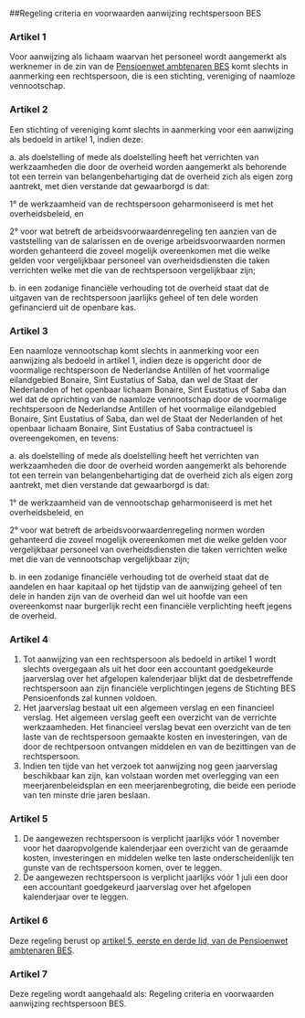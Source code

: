 <meta http-equiv='Content-Type' content='text/html; charset=utf-8' />

##Regeling criteria en voorwaarden aanwijzing rechtspersoon BES

### Artikel  1  

Voor aanwijzing als lichaam waarvan het personeel wordt aangemerkt als werknemer in de zin van de [Pensioenwet ambtenaren BES](../../../../../../../../../wet-BES/pensioenwet/ambtenaren/bes/BWBR0028714/README.md) komt slechts in aanmerking een rechtspersoon, die is een stichting, vereniging of naamloze vennootschap. 

### Artikel  2  

Een stichting of vereniging komt slechts in aanmerking voor een aanwijzing als bedoeld in artikel 1, indien deze: 

a. als doelstelling of mede als doelstelling heeft het verrichten van werkzaamheden die door de overheid worden aangemerkt als behorende tot een terrein van belangenbehartiging dat de overheid zich als eigen zorg aantrekt, met dien verstande dat gewaarborgd is dat: 

1° de werkzaamheid van de rechtspersoon geharmoniseerd is met het overheidsbeleid, en  

2° voor wat betreft de arbeidsvoorwaardenregeling ten aanzien van de vaststelling van de salarissen en de overige arbeidsvoorwaarden normen worden gehanteerd die zoveel mogelijk overeenkomen met die welke gelden voor vergelijkbaar personeel van overheidsdiensten die taken verrichten welke met die van de rechtspersoon vergelijkbaar zijn;    

b. in een zodanige financiële verhouding tot de overheid staat dat de uitgaven van de rechtspersoon jaarlijks geheel of ten dele worden gefinancierd uit de openbare kas.   

### Artikel  3  

Een naamloze vennootschap komt slechts in aanmerking voor een aanwijzing als bedoeld in artikel 1, indien deze is opgericht door de voormalige rechtspersoon de Nederlandse Antillen of het voormalige eilandgebied Bonaire, Sint Eustatius of Saba, dan wel de Staat der Nederlanden of het openbaar lichaam Bonaire, Sint Eustatius of Saba dan wel dat de oprichting van de naamloze vennootschap door de voormalige rechtspersoon de Nederlandse Antillen of het voormalige eilandgebied Bonaire, Sint Eustatius of Saba, dan wel de Staat der Nederlanden of het openbaar lichaam Bonaire, Sint Eustatius of Saba contractueel is overeengekomen, en tevens: 

a. als doelstelling of mede als doelstelling heeft het verrichten van werkzaamheden die door de overheid worden aangemerkt als behorende tot een terrein van belangenbehartiging dat de overheid zich als eigen zorg aantrekt, met dien verstande dat gewaarborgd is dat: 

1° de werkzaamheid van de vennootschap geharmoniseerd is met het overheidsbeleid, en  

2° voor wat betreft de arbeidsvoorwaardenregeling normen worden gehanteerd die zoveel mogelijk overeenkomen met die welke gelden voor vergelijkbaar personeel van overheidsdiensten die taken verrichten welke met die van de vennootschap vergelijkbaar zijn;    

b. in een zodanige financiële verhouding tot de overheid staat dat de aandelen en haar kapitaal op het tijdstip van de aanwijzing geheel of ten dele in handen zijn van de overheid dan wel uit hoofde van een overeenkomst naar burgerlijk recht een financiële verplichting heeft jegens de overheid.    

### Artikel  4  

1.  Tot aanwijzing van een rechtspersoon als bedoeld in artikel 1 wordt slechts overgegaan als uit het door een accountant goedgekeurde jaarverslag over het afgelopen kalenderjaar blijkt dat de desbetreffende rechtspersoon aan zijn financiële verplichtingen jegens de Stichting BES Pensioenfonds zal kunnen voldoen.   
2.  Het jaarverslag bestaat uit een algemeen verslag en een financieel verslag. Het algemeen verslag geeft een overzicht van de verrichte werkzaamheden. Het financieel verslag bevat een overzicht van de ten laste van de rechtspersoon gemaakte kosten en investeringen, van de door de rechtpersoon ontvangen middelen en van de bezittingen van de rechtspersoon.   
3.  Indien ten tijde van het verzoek tot aanwijzing nog geen jaarverslag beschikbaar kan zijn, kan volstaan worden met overlegging van een meerjarenbeleidsplan en een meerjarenbegroting, die beide een periode van ten minste drie jaren beslaan.  

### Artikel  5  

1.  De aangewezen rechtspersoon is verplicht jaarlijks vóór 1 november voor het daaropvolgende kalenderjaar een overzicht van de geraamde kosten, investeringen en middelen welke ten laste onderscheidenlijk ten gunste van de rechtspersoon komen, over te leggen.   
2.  De aangewezen rechtspersoon is verplicht jaarlijks vóór 1 juli een door een accountant goedgekeurd jaarverslag over het afgelopen kalenderjaar over te leggen.  

### Artikel  6  

Deze regeling berust op [artikel 5, eerste en derde lid, van de Pensioenwet ambtenaren BES](../../../../../../../../../wet-BES/pensioenwet/ambtenaren/bes/BWBR0028714/README.md). 

### Artikel  7  

Deze regeling wordt aangehaald als: Regeling criteria en voorwaarden aanwijzing rechtspersoon BES. 
